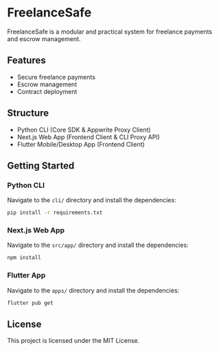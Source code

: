 # FreelanceSafe

FreelanceSafe is a modular and practical system for freelance payments and escrow management.

## Features

- Secure freelance payments
- Escrow management
- Contract deployment

## Structure

- Python CLI (Core SDK & Appwrite Proxy Client)
- Next.js Web App (Frontend Client & CLI Proxy API)
- Flutter Mobile/Desktop App (Frontend Client)

## Getting Started

### Python CLI

Navigate to the `cli/` directory and install the dependencies:

```bash
pip install -r requirements.txt
```

### Next.js Web App

Navigate to the `src/app/` directory and install the dependencies:

```bash
npm install
```

### Flutter App

Navigate to the `apps/` directory and install the dependencies:

```bash
flutter pub get
```

## License

This project is licensed under the MIT License.
